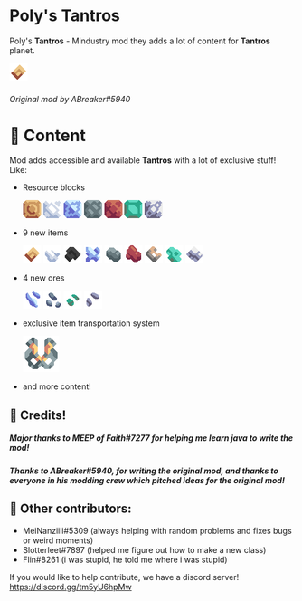 # Poly's Tantros

Poly's **Tantros** - Mindustry mod they adds a lot of content for **Tantros** planet.

![](assets/items.png)

###### Original mod by ABreaker#5940

# 🚀 Content 

Mod adds accessible and available **Tantros** with a lot of exclusive stuff! Like:
- Resource blocks

  ![](assets/sprites/blocks/resources/brass-block.png) ![](assets/sprites/blocks/resources/calcite-block.png) ![](assets/sprites/blocks/resources/cobalt-block.png) ![](assets/sprites/blocks/resources/nickel-block.png) ![](assets/sprites/blocks/resources/rubedo-block.png) ![](assets/sprites/blocks/resources/tcopper-block.png) ![](assets/sprites/blocks/resources/zinc-block.png)
- 9 new items

  ![](assets/sprites/items/brass.png) ![](assets/sprites/items/calcite.png) ![](assets/sprites/items/carbon.png) ![](assets/sprites/items/cobalt.png) ![](assets/sprites/items/nickel.png) ![](assets/sprites/items/rubedo.png) ![](assets/sprites/items/sheet-metal.png) ![](assets/sprites/items/tcopper.png) ![](assets/sprites/items/zinc.png)
- 4 new ores

  ![](assets/sprites/blocks/environment/ore-cobalt1.png) ![](assets/sprites/blocks/environment/ore-nickel1.png) ![](assets/sprites/blocks/environment/ore-tantros-copper1.png) ![](assets/sprites/blocks/environment/ore-zinc1.png)
- exclusive item transportation system

  ![](assets/sprites/blocks/distribution/payload-launcher/payload-launcher.png)
- and more content!

## 📜 Credits!

##### Major thanks to MEEP of Faith#7277 for helping me learn java to write the mod!

##### Thanks to ABreaker#5940, for writing the original mod, and thanks to everyone in his modding crew which pitched ideas for the original mod!

## 📜 Other contributors:

- MeiNanziiii#5309 (always helping with random problems and fixes bugs or weird moments)
- Slotterleet#7897 (helped me figure out how to make a new class)
- Flin#8261 (i was stupid, he told me where i was stupid)

If you would like to help contribute, we have a discord server!
https://discord.gg/tm5yU6hpMw
